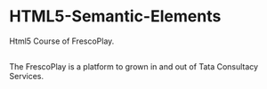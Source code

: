 # HTML5-Semantic-Elements
Html5 Course of FrescoPlay. 
##
The FrescoPlay is a platform to grown in and out of Tata Consultacy Services.